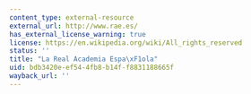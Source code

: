 ```yaml
---
content_type: external-resource
external_url: http://www.rae.es/
has_external_license_warning: true
license: https://en.wikipedia.org/wiki/All_rights_reserved
status: ''
title: "La Real Academia Espa\xF1ola"
uid: bdb3420e-ef54-4fb8-b14f-f8831188665f
wayback_url: ''
---
```

